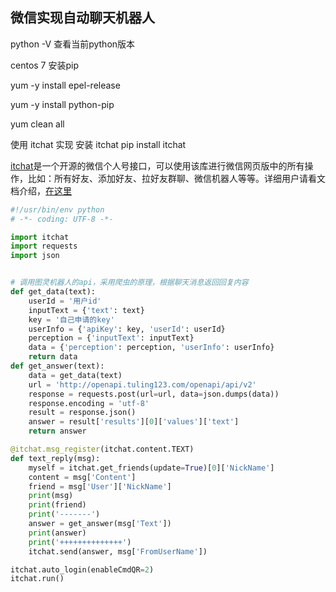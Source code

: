 ## 微信实现自动聊天机器人

python  -V 查看当前python版本 

centos 7 安装pip

yum -y install epel-release

yum -y install python-pip

yum clean all

使用 itchat 实现 安装 itchat   pip install itchat

[itchat](https://itchat.readthedocs.io/zh/latest/)是一个开源的微信个人号接口，可以使用该库进行微信网页版中的所有操作，比如：所有好友、添加好友、拉好友群聊、微信机器人等等。详细用户请看文档介绍，[在这里](https://itchat.readthedocs.io/zh/latest/)

```python
#!/usr/bin/env python
# -*- coding: UTF-8 -*-

import itchat
import requests
import json


# 调用图灵机器人的api，采用爬虫的原理，根据聊天消息返回回复内容
def get_data(text):
    userId = '用户id'
    inputText = {'text': text}
    key = '自己申请的key'
    userInfo = {'apiKey': key, 'userId': userId}
    perception = {'inputText': inputText}
    data = {'perception': perception, 'userInfo': userInfo}
    return data
def get_answer(text):
    data = get_data(text)
    url = 'http://openapi.tuling123.com/openapi/api/v2'
    response = requests.post(url=url, data=json.dumps(data))
    response.encoding = 'utf-8'
    result = response.json()
    answer = result['results'][0]['values']['text']
    return answer

@itchat.msg_register(itchat.content.TEXT)
def text_reply(msg):
    myself = itchat.get_friends(update=True)[0]['NickName']
    content = msg['Content']
    friend = msg['User']['NickName']
    print(msg)
    print(friend)
    print('-------')
    answer = get_answer(msg['Text'])
    print(answer)
    print('++++++++++++++')
    itchat.send(answer, msg['FromUserName'])

itchat.auto_login(enableCmdQR=2)
itchat.run()

```

